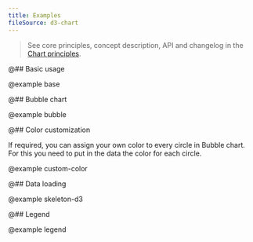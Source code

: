 ```yaml
---
title: Examples
fileSource: d3-chart
---
```


> See core principles, concept description, API and changelog in the [Chart principles](/data-display/d3-chart/).

@## Basic usage

@example base

@## Bubble chart

@example bubble

@## Color customization

If required, you can assign your own color to every circle in Bubble chart. For this you need to put in the data the color for each circle.

@example custom-color

@## Data loading

@example skeleton-d3

@## Legend

@example legend

